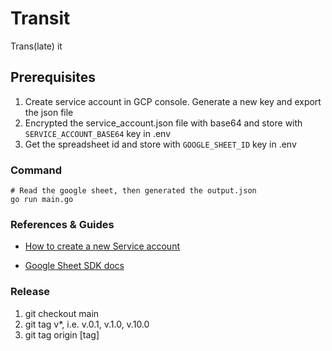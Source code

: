 # Transit

Trans(late) it

## Prerequisites

1. Create service account in GCP console. Generate a new key and export the json file
2. Encrypted the service_account.json file with base64 and store with `SERVICE_ACCOUNT_BASE64` key in .env
3. Get the spreadsheet id and store with `GOOGLE_SHEET_ID` key in .env

### Command

```shell
# Read the google sheet, then generated the output.json
go run main.go
```

### References & Guides

- [How to create a new Service account](https://robocorp.com/docs/development-guide/google-sheets/interacting-with-google-sheets#create-a-new-google-sheet-and-add-the-service-account-as-an-editor-to-it)

- [Google Sheet SDK docs](https://developers.google.com/sheets/api/reference/rest/v4/spreadsheets/get)

### Release
1. git checkout main
2. git tag v*, i.e. v.0.1, v.1.0, v.10.0
3. git tag origin [tag]